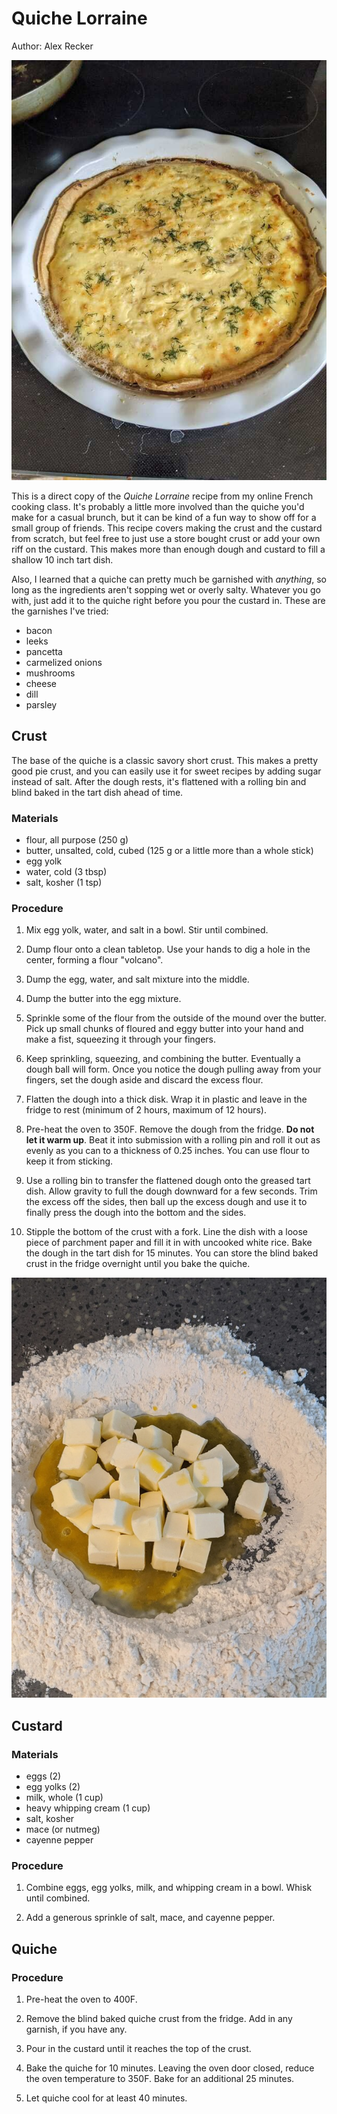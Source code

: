 # Quiche Lorraine

Author: Alex Recker

![](images/quiche-lorraine.jpg)

This is a direct copy of the _Quiche Lorraine_ recipe from my online French cooking class.  It's probably a little more involved than the quiche you'd make for a casual brunch, but it can be kind of a fun way to show off for a small group of friends.  This recipe covers making the crust and the custard from scratch, but feel free to just use a store bought crust or add your own riff on the custard.  This makes more than enough dough and custard to fill a shallow 10 inch tart dish.

Also, I learned that a quiche can pretty much be garnished with _anything_, so long as the ingredients aren't sopping wet or overly salty.  Whatever you go with, just add it to the quiche right before you pour the custard in.  These are the garnishes I've tried:

- bacon
- leeks
- pancetta
- carmelized onions
- mushrooms
- cheese
- dill
- parsley

## Crust

The base of the quiche is a classic savory short crust.  This makes a pretty good pie crust, and you can easily use it for sweet recipes by adding sugar instead of salt.  After the dough rests, it's flattened with a rolling bin and blind baked in the tart dish ahead of time.

### Materials

- flour, all purpose (250 g)
- butter, unsalted, cold, cubed (125 g or a little more than a whole stick)
- egg yolk
- water, cold (3 tbsp)
- salt, kosher (1 tsp)

### Procedure

1. Mix egg yolk, water, and salt in a bowl.  Stir until combined.

2. Dump flour onto a clean tabletop.  Use your hands to dig a hole in the center, forming a flour "volcano".

3. Dump the egg, water, and salt mixture into the middle.

4. Dump the butter into the egg mixture.

5. Sprinkle some of the flour from the outside of the mound over the butter.  Pick up small chunks of floured and eggy butter into your hand and make a fist, squeezing it through your fingers.

6. Keep sprinkling, squeezing, and combining the butter.  Eventually a dough ball will form.  Once you notice the dough pulling away from your fingers, set the dough aside and discard the excess flour.

7. Flatten the dough into a thick disk.  Wrap it in plastic and leave in the fridge to rest (minimum of 2 hours, maximum of 12 hours).

8. Pre-heat the oven to 350F.  Remove the dough from the fridge.  **Do not let it warm up**.  Beat it into submission with a rolling pin and roll it out as evenly as you can to a thickness of 0.25 inches.  You can use flour to keep it from sticking.

9.  Use a rolling bin to transfer the flattened dough onto the greased tart dish.  Allow gravity to full the dough downward for a few seconds.  Trim the excess off the sides, then ball up the excess dough and use it to finally press the dough into the bottom and the sides.

10.  Stipple the bottom of the crust with a fork.  Line the dish with a loose piece of parchment paper and fill it in with uncooked white rice.  Bake the dough in the tart dish for 15 minutes.  You can store the blind baked crust in the fridge overnight until you bake the quiche.

![](./images/quiche-lorraine-crust.jpg)

## Custard

### Materials

- eggs (2)
- egg yolks (2)
- milk, whole (1 cup)
- heavy whipping cream (1 cup)
- salt, kosher
- mace (or nutmeg)
- cayenne pepper

### Procedure

1. Combine eggs, egg yolks, milk, and whipping cream in a bowl.  Whisk until combined.

2. Add a generous sprinkle of salt, mace, and cayenne pepper.

## Quiche

### Procedure

1. Pre-heat the oven to 400F.

2. Remove the blind baked quiche crust from the fridge.  Add in any garnish, if you have any.

3. Pour in the custard until it reaches the top of the crust.

4. Bake the quiche for 10 minutes.  Leaving the oven door closed, reduce the oven temperature to 350F.  Bake for an additional 25 minutes.

5. Let quiche cool for at least 40 minutes.
